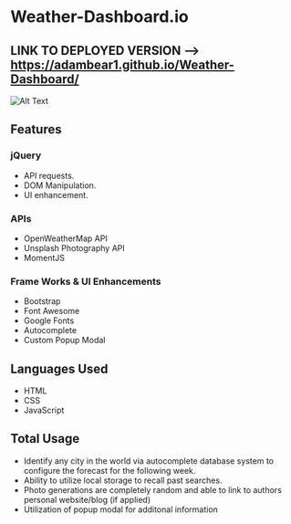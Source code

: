 # Weather-Dashboard.io

## LINK TO DEPLOYED VERSION --> https://adambear1.github.io/Weather-Dashboard/



![Alt Text](weathergif.gif)

## Features
### jQuery
* API requests.
* DOM Manipulation.
* UI enhancement.

### APIs
* OpenWeatherMap API
* Unsplash Photography API
* MomentJS

### Frame Works & UI Enhancements
* Bootstrap
* Font Awesome
* Google Fonts
* Autocomplete
* Custom Popup Modal

## Languages Used
* HTML
* CSS
* JavaScript

## Total Usage
* Identify any city in the world via autocomplete database system to configure the forecast for the following week.
* Ability to utilize local storage to recall past searches.
* Photo generations are completely random and able to link to authors personal website/blog (if applied)
* Utilization of popup modal for additonal information

